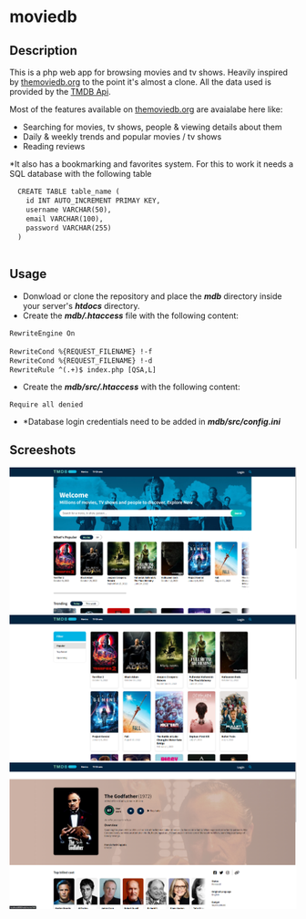 # moviedb

## Description

This is a php web app for browsing movies and tv shows. Heavily inspired by [themoviedb.org](themoviedb.org) to the point it's almost a clone. All the data used is provided by the [TMDB Api](https://developers.themoviedb.org/3).

Most of the features available on [themoviedb.org](themoviedb.org) are avaialabe here like:
- Searching for movies, tv shows, people & viewing details about them
- Daily & weekly trends and popular movies / tv shows
- Reading reviews

*It also has a bookmarking and favorites system. For this to work it needs a SQL database with the following table

```
  CREATE TABLE table_name (
    id INT AUTO_INCREMENT PRIMAY KEY,
    username VARCHAR(50),
    email VARCHAR(100),
    password VARCHAR(255)
  )
  
```

## Usage

- Donwload or clone the repository and place the ***mdb*** directory inside your server's ***htdocs*** directory.
- Create the ***mdb/.htaccess*** file with the following content:
```
RewriteEngine On

RewriteCond %{REQUEST_FILENAME} !-f
RewriteCond %{REQUEST_FILENAME} !-d
RewriteRule ^(.+)$ index.php [QSA,L]
```
- Create the ***mdb/src/.htaccess*** with the following content:
```
Require all denied
```
- *Database login credentials need to be added in ***mdb/src/config.ini***

## Screeshots

<p align="center">
  <img src="https://github.com/hypertensiune/moviedb/blob/main/screenshots/Screenshot_1.png"/>
  <img src="https://github.com/hypertensiune/moviedb/blob/main/screenshots/Screenshot_2.png"/>
  <img src="https://github.com/hypertensiune/moviedb/blob/main/screenshots/Screenshot_3.png"/>
</p>
